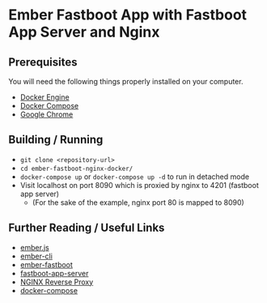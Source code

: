 # Ember Fastboot App with Fastboot App Server and Nginx

## Prerequisites

You will need the following things properly installed on your computer.

* [Docker Engine](https://docs.docker.com/engine/)
* [Docker Compose](https://docs.docker.com/compose/)
* [Google Chrome](https://google.com/chrome/)

## Building / Running

* `git clone <repository-url>`
* `cd ember-fastboot-nginx-docker/`
* `docker-compose up` or `docker-compose up -d` to run in detached mode
* Visit localhost on port 8090 which is proxied by nginx to 4201 (fastboot app server)
  * (For the sake of the example, nginx port 80 is mapped to 8090)

## Further Reading / Useful Links

* [ember.js](https://emberjs.com/)
* [ember-cli](https://ember-cli.com/)
* [ember-fastboot](https://ember-fastboot.com/docs/user-guide)
* [fastboot-app-server](https://github.com/ember-fastboot/fastboot-app-server)
* [NGINX Reverse Proxy](https://docs.nginx.com/nginx/admin-guide/web-server/reverse-proxy/)
* [docker-compose](https://docs.docker.com/compose/)
